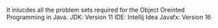 It inlucdes all the problem sets required for the Object Oreinted Programming in Java. 
JDK: Version 11
IDE: Intellij Idea 
Javafx: Version 16
